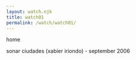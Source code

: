 ```yaml
---
layout: watch.njk
title: watch01
permalink: /watch/watch01/
---
```


home

sonar ciudades (xabier iriondo) - september 2006